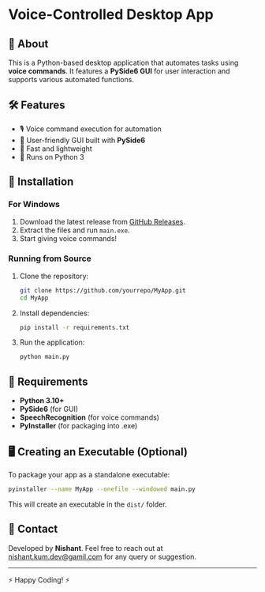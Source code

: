 # Voice-Controlled Desktop App

## 📌 About

This is a Python-based desktop application that automates tasks using **voice commands**. It features a **PySide6 GUI** for user interaction and supports various automated functions.

## 🛠 Features

- 🎙️ Voice command execution for automation
- 🎨 User-friendly GUI built with **PySide6**
- 🚀 Fast and lightweight
- 🐍 Runs on Python 3

## 🔧 Installation

### **For Windows**

1. Download the latest release from [GitHub Releases](https://github.com/yourrepo).
2. Extract the files and run `main.exe`.
3. Start giving voice commands!

### **Running from Source**

1. Clone the repository:

   ```bash
   git clone https://github.com/yourrepo/MyApp.git
   cd MyApp
   ```

2. Install dependencies:

   ```bash
   pip install -r requirements.txt
   ```

3. Run the application:

   ```bash
   python main.py
   ```

## 📜 Requirements

- **Python 3.10+**
- **PySide6** (for GUI)
- **SpeechRecognition** (for voice commands)
- **PyInstaller** (for packaging into .exe)

## 🖥️ Creating an Executable (Optional)

To package your app as a standalone executable:

```bash
pyinstaller --name MyApp --onefile --windowed main.py
```

This will create an executable in the `dist/` folder.

## 📩 Contact

Developed by **Nishant**. Feel free to reach out at nishant.kum.dev@gamil.com for any query or suggestion.

---
⚡ Happy Coding! ⚡
